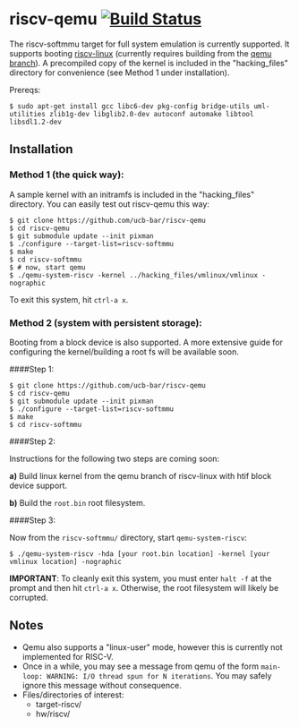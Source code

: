 riscv-qemu [![Build Status](https://travis-ci.org/ucb-bar/riscv-qemu.svg?branch=master)](https://travis-ci.org/ucb-bar/riscv-qemu)
=========

The riscv-softmmu target for full system emulation is currently supported. 
It supports booting [riscv-linux] \(currently requires building from the 
[qemu branch]\). A precompiled copy of the kernel is included in the 
"hacking_files" directory for convenience (see Method 1 under installation).

Prereqs:

    $ sudo apt-get install gcc libc6-dev pkg-config bridge-utils uml-utilities zlib1g-dev libglib2.0-dev autoconf automake libtool libsdl1.2-dev

Installation 
--------------

### Method 1 \(the quick way\):

A sample kernel with an initramfs is included in the "hacking_files"
directory. You can easily test out riscv-qemu this way:

    $ git clone https://github.com/ucb-bar/riscv-qemu
    $ cd riscv-qemu
    $ git submodule update --init pixman
    $ ./configure --target-list=riscv-softmmu
    $ make
    $ cd riscv-softmmu
    $ # now, start qemu
    $ ./qemu-system-riscv -kernel ../hacking_files/vmlinux/vmlinux -nographic

To exit this system, hit `ctrl-a x`.

### Method 2 \(system with persistent storage\): 

Booting from a block device is also supported. A more extensive guide for 
configuring the kernel/building a root fs will be available soon.

####Step 1:

    $ git clone https://github.com/ucb-bar/riscv-qemu
    $ cd riscv-qemu
    $ git submodule update --init pixman
    $ ./configure --target-list=riscv-softmmu
    $ make
    $ cd riscv-softmmu

####Step 2:

Instructions for the following two steps are coming soon:

**a)** Build linux kernel from the qemu branch of riscv-linux with htif block device support.

**b)** Build the `root.bin` root filesystem.


####Step 3:

Now from the `riscv-softmmu/` directory, start `qemu-system-riscv`:

    $ ./qemu-system-riscv -hda [your root.bin location] -kernel [your vmlinux location] -nographic

**IMPORTANT**: To cleanly exit this system, you must enter `halt -f` at the prompt
and then hit `ctrl-a x`. Otherwise, the root filesystem will likely be corrupted.

Notes
-----

- Qemu also supports a "linux-user" mode, however this is currently not implemented for RISC-V.
- Once in a while, you may see a message from qemu of the form `main-loop: WARNING: I/O thread spun for N iterations`. You may safely ignore this message without consequence.
- Files/directories of interest:
  - target-riscv/
  - hw/riscv/

[riscv-linux]:https://github.com/ucb-bar/riscv-linux
[qemu branch]:https://github.com/ucb-bar/riscv-linux/tree/qemu
